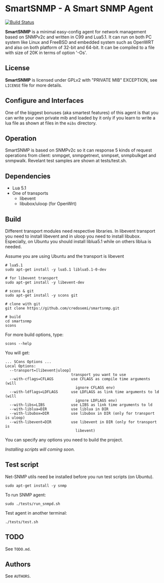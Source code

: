SmartSNMP - A Smart SNMP Agent
==============================

[![Build Status](https://travis-ci.org/credosemi/smartsnmp.svg?branch=master)](https://travis-ci.org/credosemi/smartsnmp)

**SmartSNMP** is a minimal easy-config agent for network management based on SNMPv2c
and written in C99 and Lua5.1. It can run on both PC system like Linux and 
FreeBSD and embedded system such as OpenWRT and also on both platform of 32-bit 
and 64-bit. It can be compiled to a file with size of 20K in terms of option 
'-Os'.

License
-------

**SmartSNMP** is licensed under GPLv2 with "PRIVATE MIB" EXCEPTION, see `LICENSE` file for more details.

Configure and Interfaces
------------------------

One of the biggest bonuses (aka smartest features) of this agent is that you can
write your own private mib and loaded by it only if you learn to write a lua 
file as shown at files in the `mibs` directory.

Operation
---------

SmartSNMP is based on SNMPv2c so it can response 5 kinds of request operations 
from client: snmpget, snmpgetnext, snmpset, snmpbulkget and snmpwalk. Revelant 
test samples are shown at tests/test.sh.

Dependencies
------------

- Lua 5.1
- One of transports
  - libevent
  - libubox/uloop (for OpenWrt)

Build
-----

Different transport modules need respective libraries. In libevent transport you
need to install libevent and in uloop you need to install libubox. Especially, 
on Ubuntu you should install liblua5.1 while on others liblua is needed.

Assume you are using Ubuntu and the transport is libevent

    # lua5.1
    sudo apt-get install -y lua5.1 liblua5.1-0-dev

    # for libevent transport
    sudo apt-get install -y libevent-dev

    # scons & git
    sudo apt-get install -y scons git

    # clone with git
    git clone https://github.com/credosemi/smartsnmp.git
    
    # build
    cd smartsnmp
    scons

For more build options, type:

    scons --help

You will get:

    ... SCons Options ...
    Local Options:
      --transport=[libevent|uloop]
                                  transport you want to use
      --with-cflags=CFLAGS        use CFLAGS as compile time arguments (will
                                    ignore CFLAGS env)
      --with-ldflags=LDFLAGS      use LDFLAGS as link time arguments to ld (will
                                    ignore LDFLAGS env)
      --with-libs=LIBS            use LIBS as link time arguments to ld
      --with-liblua=DIR           use liblua in DIR
      --with-libubox=DIR          use libubox in DIR (only for transport is uloop)
      --with-libevent=DIR         use libevent in DIR (only for transport is
                                    libevent)

You can specify any options you need to build the project.

_Installing scripts will coming soon._

Test script
-----------

Net-SNMP utils need be installed before you run test scripts (on Ubuntu).

    sudo apt-get install -y snmp

To run SNMP agent:

    sudo ./tests/run_snmpd.sh

Test agent in another terminal:

    ./tests/test.sh

TODO
----

See `TODO.md`.

Authors
-------

See `AUTHORS`.

